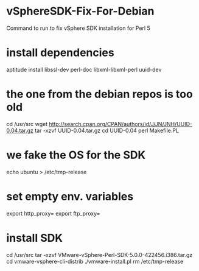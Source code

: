 # vSphereSDK-Fix-For-Debian
Command to run to fix vSphere SDK installation for Perl 5

# install dependencies
aptitude install libssl-dev perl-doc libxml-libxml-perl uuid-dev
# the one from the debian repos is too old
cd /usr/src
wget http://search.cpan.org/CPAN/authors/id/J/JN/JNH/UUID-0.04.tar.gz
tar -xzvf UUID-0.04.tar.gz
cd UUID-0.04
perl Makefile.PL
# we fake the OS for the SDK
echo ubuntu > /etc/tmp-release
# set empty env. variables
export http_proxy=
export ftp_proxy=
# install SDK
cd /usr/src
tar -xzvf VMware-vSphere-Perl-SDK-5.0.0-422456.i386.tar.gz
cd vmware-vsphere-cli-distrib
./vmware-install.pl
rm /etc/tmp-release
